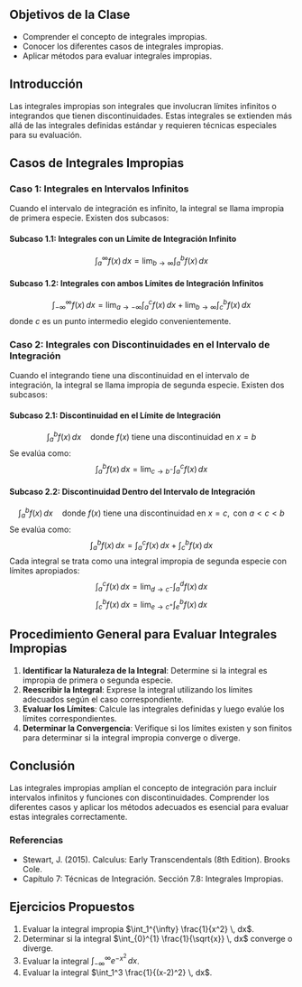 
## Objetivos de la Clase
- Comprender el concepto de integrales impropias.
- Conocer los diferentes casos de integrales impropias.
- Aplicar métodos para evaluar integrales impropias.

## Introducción
Las integrales impropias son integrales que involucran límites infinitos o integrandos que tienen discontinuidades. Estas integrales se extienden más allá de las integrales definidas estándar y requieren técnicas especiales para su evaluación.

## Casos de Integrales Impropias

### Caso 1: Integrales en Intervalos Infinitos
Cuando el intervalo de integración es infinito, la integral se llama impropia de primera especie. Existen dos subcasos:

#### Subcaso 1.1: Integrales con un Límite de Integración Infinito
$$
\int_a^{\infty} f(x) \, dx = \lim_{b \to \infty} \int_a^b f(x) \, dx
$$

#### Subcaso 1.2: Integrales con ambos Límites de Integración Infinitos
$$
\int_{-\infty}^{\infty} f(x) \, dx = \lim_{a \to -\infty} \int_a^c f(x) \, dx + \lim_{b \to \infty} \int_c^b f(x) \, dx
$$
donde $c$ es un punto intermedio elegido convenientemente.

### Caso 2: Integrales con Discontinuidades en el Intervalo de Integración
Cuando el integrando tiene una discontinuidad en el intervalo de integración, la integral se llama impropia de segunda especie. Existen dos subcasos:

#### Subcaso 2.1: Discontinuidad en el Límite de Integración
$$
\int_a^b f(x) \, dx \quad \text{donde } f(x) \text{ tiene una discontinuidad en } x = b
$$
Se evalúa como:
$$
\int_a^b f(x) \, dx = \lim_{c \to b^-} \int_a^c f(x) \, dx
$$

#### Subcaso 2.2: Discontinuidad Dentro del Intervalo de Integración
$$
\int_a^b f(x) \, dx \quad \text{donde } f(x) \text{ tiene una discontinuidad en } x = c, \text{ con } a < c < b
$$
Se evalúa como:
$$
\int_a^b f(x) \, dx = \int_a^c f(x) \, dx + \int_c^b f(x) \, dx
$$
Cada integral se trata como una integral impropia de segunda especie con límites apropiados:
$$
\int_a^c f(x) \, dx = \lim_{d \to c^-} \int_a^d f(x) \, dx
$$
$$
\int_c^b f(x) \, dx = \lim_{e \to c^+} \int_e^b f(x) \, dx
$$
## Procedimiento General para Evaluar Integrales Impropias
1. **Identificar la Naturaleza de la Integral**: Determine si la integral es impropia de primera o segunda especie.
2. **Reescribir la Integral**: Exprese la integral utilizando los límites adecuados según el caso correspondiente.
3. **Evaluar los Límites**: Calcule las integrales definidas y luego evalúe los límites correspondientes.
4. **Determinar la Convergencia**: Verifique si los límites existen y son finitos para determinar si la integral impropia converge o diverge.

## Conclusión
Las integrales impropias amplían el concepto de integración para incluir intervalos infinitos y funciones con discontinuidades. Comprender los diferentes casos y aplicar los métodos adecuados es esencial para evaluar estas integrales correctamente.

### Referencias
- Stewart, J. (2015). Calculus: Early Transcendentals (8th Edition). Brooks Cole.
- Capítulo 7: Técnicas de Integración. Sección 7.8: Integrales Impropias.

## Ejercicios Propuestos
1. Evaluar la integral impropia $\int_1^{\infty} \frac{1}{x^2} \, dx$.
2. Determinar si la integral $\int_{0}^{1} \frac{1}{\sqrt{x}} \, dx$ converge o diverge.
3. Evaluar la integral $\int_{-\infty}^{\infty} e^{-x^2} \, dx$.
4. Evaluar la integral $\int_1^3 \frac{1}{(x-2)^2} \, dx$.
